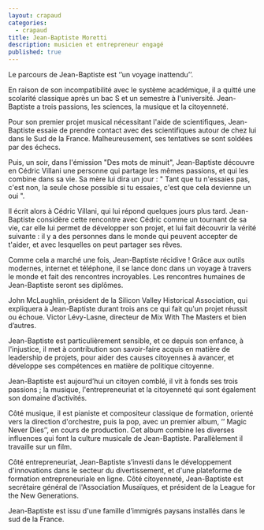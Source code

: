 ```yaml
---
layout: crapaud
categories:
  - crapaud
title: Jean-Baptiste Moretti
description: musicien et entrepreneur engagé
published: true
---
```


Le parcours de Jean-Baptiste est ‘’un voyage inattendu’’.

En raison de son incompatibilité avec le système académique, il a quitté une scolarité classique après un bac S et un semestre à l'université. Jean-Baptiste a trois passions, les sciences, la musique et la citoyenneté.

Pour son premier projet musical nécessitant l'aide de scientifiques, Jean-Baptiste essaie de prendre contact avec des scientifiques autour de chez lui dans le Sud de la France. Malheureusement, ses tentatives se sont soldées par des échecs. 

Puis, un soir, dans l'émission "Des mots de minuit", Jean-Baptiste découvre en Cédric Villani une personne qui partage les mêmes passions, et qui les combine dans sa vie.  Sa mère lui dira un jour : " Tant que tu n'essaies pas, c'est non, la seule chose possible si tu essaies, c'est que cela devienne un oui ". 

Il écrit alors à Cédric Villani, qui lui répond quelques jours plus tard. Jean-Baptiste considère cette rencontre avec Cédric comme un tournant de sa vie, car elle lui permet de développer son projet, et lui fait découvrir la vérité suivante : il y a des personnes dans le monde qui peuvent accepter de t'aider, et avec lesquelles on peut partager ses rêves. 

Comme cela a marché une fois, Jean-Baptiste récidive ! Grâce aux outils modernes, internet et téléphone, il se lance donc dans un voyage à travers le monde et fait des rencontres incroyables. Les rencontres humaines de Jean-Baptiste seront ses diplômes. 

John McLaughlin, président de la Silicon Valley Historical Association, qui expliquera à Jean-Baptiste durant trois ans ce qui fait qu'un projet réussit ou échoue. Victor Lévy-Lasne, directeur de Mix With The Masters et bien d’autres.

Jean-Baptiste est particulièrement sensible, et ce depuis son enfance, à l'injustice, il met à contribution son savoir-faire acquis en matière de leadership de projets, pour aider des causes citoyennes à avancer, et développe ses compétences en matière de politique citoyenne.

Jean-Baptiste est aujourd’hui un citoyen comblé, il vit à fonds ses trois passions ; la musique, l'entrepreneuriat et la citoyenneté qui sont également son domaine d’activités. 

Côté musique, il est pianiste et compositeur classique de formation, orienté vers la direction d'orchestre, puis la pop, avec un premier album, ‘’ Magic Never Dies’’, en cours de production. Cet album combine les diverses influences qui font la culture musicale de Jean-Baptiste. Parallèlement il travaille sur un film. 

Côté entrepreneuriat, Jean-Baptiste s’investi dans le développement d'innovations dans le secteur du divertissement, et d'une plateforme de formation entrepreneuriale en ligne. Côté citoyenneté, Jean-Baptiste est secrétaire général de l'Association Musaïques, et président de la League for the New Generations.

Jean-Baptiste est issu d'une famille d’immigrés paysans installés dans le sud de la France.
